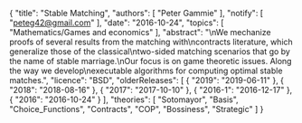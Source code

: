 {
    "title": "Stable Matching",
    "authors": [
        "Peter Gammie"
    ],
    "notify": [
        "peteg42@gmail.com"
    ],
    "date": "2016-10-24",
    "topics": [
        "Mathematics/Games and economics"
    ],
    "abstract": "\nWe mechanize proofs of several results from the matching with\ncontracts literature, which generalize those of the classical\ntwo-sided matching scenarios that go by the name of stable marriage.\nOur focus is on game theoretic issues. Along the way we develop\nexecutable algorithms for computing optimal stable matches.",
    "licence": "BSD",
    "olderReleases": [
        {
            "2019": "2019-06-11"
        },
        {
            "2018": "2018-08-16"
        },
        {
            "2017": "2017-10-10"
        },
        {
            "2016-1": "2016-12-17"
        },
        {
            "2016": "2016-10-24"
        }
    ],
    "theories": [
        "Sotomayor",
        "Basis",
        "Choice_Functions",
        "Contracts",
        "COP",
        "Bossiness",
        "Strategic"
    ]
}
